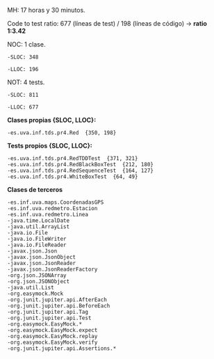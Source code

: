 MH: 17 horas y 30 minutos. 

Code to test ratio: 677 (líneas de test) / 198 (líneas de código) -> **ratio 1:3.42** 

NOC: 1 clase.

    -SLOC: 348   

    -LLOC: 196  


NOT: 4 tests.

    -SLOC: 811   

    -LLOC: 677   

**Clases propias {SLOC, LLOC}:**  

    -es.uva.inf.tds.pr4.Red  {350, 198}   
    
**Tests propios {SLOC, LLOC}:**  

    -es.uva.inf.tds.pr4.RedTDDTest  {371, 321}   
    -es.uva.inf.tds.pr4.RedBlackBoxTest  {212, 180}   
    -es.uva.inf.tds.pr4.RedSequenceTest  {164, 127}   
    -es.uva.inf.tds.pr4.WhiteBoxTest  {64, 49}   
    
    
**Clases de terceros**  

    -es.inf.uva.maps.CoordenadasGPS   
    -es.inf.uva.redmetro.Estacion   
    -es.inf.uva.redmetro.Linea   
    -java.time.LocalDate   
    -java.util.ArrayList   
    -java.io.File   
    -java.io.FileWriter   
    -java.io.FileReader   
    -javax.json.Json   
    -javax.json.JsonObject   
    -javax.json.JsonReader   
    -javax.json.JsonReaderFactory   
    -org.json.JSONArray   
    -org.json.JSONObject   
    -java.util.List  
    -org.easymock.Mock   
    -org.junit.jupiter.api.AfterEach   
    -org.junit.jupiter.api.BeforeEach   
    -org.junit.jupiter.api.Tag   
    -org.junit.jupiter.api.Test   
    -org.easymock.EasyMock.*   
    -org.easymock.EasyMock.expect   
    -org.easymock.EasyMock.replay   
    -org.easymock.EasyMock.verify   
    -org.junit.jupiter.api.Assertions.*  
    
